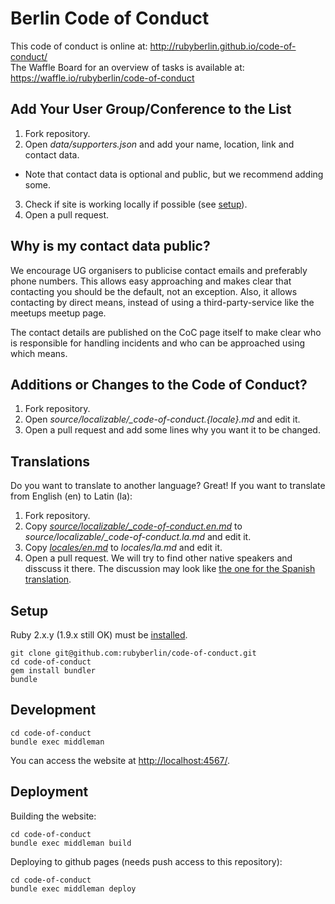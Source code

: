 Berlin Code of Conduct
======================

This code of conduct is online at: http://rubyberlin.github.io/code-of-conduct/ \
The Waffle Board for an overview of tasks is available at: https://waffle.io/rubyberlin/code-of-conduct

Add Your User Group/Conference to the List
------------------------------------------

1. Fork repository.
2. Open *data/supporters.json* and add your name, location,
link and contact data.
  - Note that contact data is optional and public, but we recommend adding some.
3. Check if site is working locally if possible (see [setup](#setup)).
4. Open a pull request.

Why is my contact data public?
------------------------------

We encourage UG organisers to publicise contact emails and preferably phone numbers. This allows easy approaching and makes clear that contacting you should be the default, not an exception. Also, it allows contacting by direct means, instead of using a third-party-service like the meetups meetup page.

The contact details are published on the CoC page itself to make clear who is responsible for handling incidents and who can be approached using which means.

Additions or Changes to the Code of Conduct?
--------------------------------------------

1. Fork repository.
2. Open *source/localizable/_code-of-conduct.{locale}.md* and edit it.
3. Open a pull request and add some lines why you want it to be changed.


Translations
------------

Do you want to translate to another language? Great! If you want to translate from English (en) to Latin (la):

1. Fork repository.
2. Copy [*source/localizable/_code-of-conduct.en.md*](https://github.com/rubyberlin/code-of-conduct/blob/master/source/localizable/_code-of-conduct.en.md) to *source/localizable/_code-of-conduct.la.md* and edit it.
2. Copy [*locales/en.md*](https://github.com/rubyberlin/code-of-conduct/blob/master/locales/en.yml) to *locales/la.md* and edit it.
3. Open a pull request. We will try to find other native speakers and disscuss it there. The discussion may look like [the one for the Spanish translation](https://github.com/rubyberlin/code-of-conduct/pull/23).


Setup
-----

Ruby 2.x.y (1.9.x still OK) must be [installed](http://www.ruby-lang.org/de/downloads/).

    git clone git@github.com:rubyberlin/code-of-conduct.git
    cd code-of-conduct
    gem install bundler
    bundle


Development
-----------

    cd code-of-conduct
    bundle exec middleman

You can access the website at <http://localhost:4567/>.


Deployment
----------

Building the website:

    cd code-of-conduct
    bundle exec middleman build

Deploying to github pages (needs push access to this repository):

    cd code-of-conduct
    bundle exec middleman deploy
